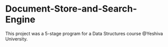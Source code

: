 # Document-Store-and-Search-Engine
This project was a 5-stage program for a Data Structures course @Yeshiva University.
